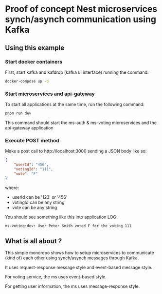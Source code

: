 # Proof of concept Nest microservices synch/asynch communication using Kafka

## Using this example

### Start docker containers

First, start kafka and kafdrop (kafka ui interface) running the command:

```sh
docker-compose up -d
```

### Start microservices and api-gateway

To start all applications at the same time, run the following command:

```sh
pnpm run dev
```

This command should start the ms-auth & ms-voting microservices and the api-gateway application

### Execute POST method

Make a post call to http://localhost:3000 sending a JSON body like so:

```json
{
	"userId": "456",
	"votingId": "111",
	"vote": "F"
}
```
where: 
- userId can be '123' or '456'
- votingId can be any string
- vote can be any string

You should see something like this into application LOG:

```sh
ms-voting:dev: User Peter Smith voted F for the voting 111
```

## What is all about ?
This simple monorepo shows how to setup microservices to communicate (kind of) each other
using synch/asynch messages through Kafka.

It uses request-response message style and event-based message style.

For voting service, the ms uses event-based style.

For getting user information, the ms uses message-response style.
